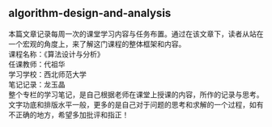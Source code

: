 ## algorithm-design-and-analysis
本篇文章记录每周一次的课堂学习内容与任务布置。通过在该文章下，读者从站在一个宏观的角度上，来了解这门课程的整体框架和内容。<br/>
课程名称：《算法设计与分析》<br/>
任课教师：代祖华<br/>
学习学校：西北师范大学<br/>
笔记记录：龙玉晶<br/>
整个专栏的学习笔记，是自己根据老师在课堂上授课的内容，所作的记录与思考。文字功底和排版水平一般，更多的是自己对于问题的思考和求解的一个过程，如有不正确的地方，希望多加批评和指正！<br/>
